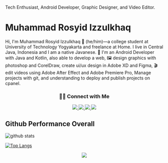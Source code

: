Tech Enthusiast, Android Developer, Graphic Designer, and Video Editor.

# Muhammad Rosyid Izzulkhaq

Hi, I'm Muhammad Rosyid Izzulkhaq 👨 (he/him)—a college student at University of Technology Yogyakarta and freelance at Home. I live in Central Java, Indonesia and I am a native Javanese. 🙌 I'm an Android Developer with Java and Kotlin, also able to develop a web, 🖼 design graphics with photoshop and CorelDraw, create ui/ux design in Adobe XD and Figma, 🎬 edit videos using Adobe After Effect and Adobe Premiere Pro, Manage projects with git, and understanding to deploy and publish projects on cpanel.

<h3 align="center">🤝🏻 Connect with Me</h3>
<p align="center">
  <a href="http://bit.ly/ig-rosyid" target="_blank">
    <img src="https://img.shields.io/badge/instagram-E4405F?style=for-the-badge&logo=instagram&logoColor=white"/>
  </a>
  <a href="http://bit.ly/fb-rosyid" target="_blank">
    <img src="https://img.shields.io/badge/facebook-344E86?style=for-the-badge&logo=facebook&logoColor=white"/>
  </a>
  <a href="mailto:rosyid.iz.rsd@gmail.com">
    <img src="https://img.shields.io/badge/Email-D14836?style=for-the-badge&logo=gmail&logoColor=white"/>
  </a>
  <a href="http://bit.ly/wa-rosyid">
    <img src="https://img.shields.io/badge/Whatsapp-25D366?style=for-the-badge&logo=whatsapp&logoColor=white"/>
  </a>
</p>

## Github Performance Overall

![github stats](https://github-readme-stats.vercel.app/api?username=rsdiz&show_icons=true)

[![Top Langs](https://github-readme-stats.vercel.app/api/top-langs/?username=rsdiz&layout=compact)](https://github.com/rsdiz)

<p align="center">
  <img src="https://visitor-badge.laobi.icu/badge?page_id=rsdiz" id="counter">
</p>
